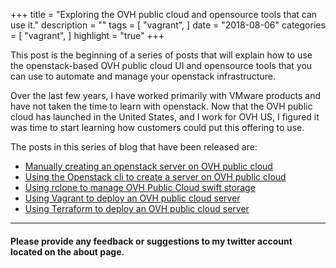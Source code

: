 +++
title = "Exploring the OVH public cloud and opensource tools that can use it."
description = ""
tags = [
    "vagrant",
]
date = "2018-08-06"
categories = [
    "vagrant",
]
highlight = "true"
+++

This post is the beginning of a series of posts that will explain how to use the openstack-based OVH public cloud UI and opensource tools that you can use to automate and manage your openstack infrastructure. 

Over the last few years, I have worked primarily with VMware products and have not taken the time to learn with openstack. Now that the OVH public cloud has launched in the United States, and I work for OVH US, I figured it was time to start learning how customers could put this offering to use.

The posts in this series of blog that have been released are:

 - <a href="../2018-08-08-creating-an-openstack-server-on-ovh-public-cloud">Manually creating an openstack server on OVH public cloud</a>
 - <a href="../2018-08-10-using-the-openstack-cli-to-create-a-server-on-ovh-public-cloud">Using the Openstack cli to create a server on OVH public cloud</a>
 - <a href="../2018-08-14-using-rclone-to-connect-to-ovh-public-cloud-swift-storage">Using rclone to manage OVH Public Cloud swift storage</a>
 - <a href="../2018-08-19-using-vagrant-to-deploy-to-ovh-public-cloud">Using Vagrant to deploy an OVH public cloud server</a>
 - <a href="../2018-08-21-using-terraform-to-deploy-to-ovh-public-cloud">Using Terraform to deploy an OVH public cloud server</a>

---

#### Please provide any feedback or suggestions to my twitter account located on the about page.
